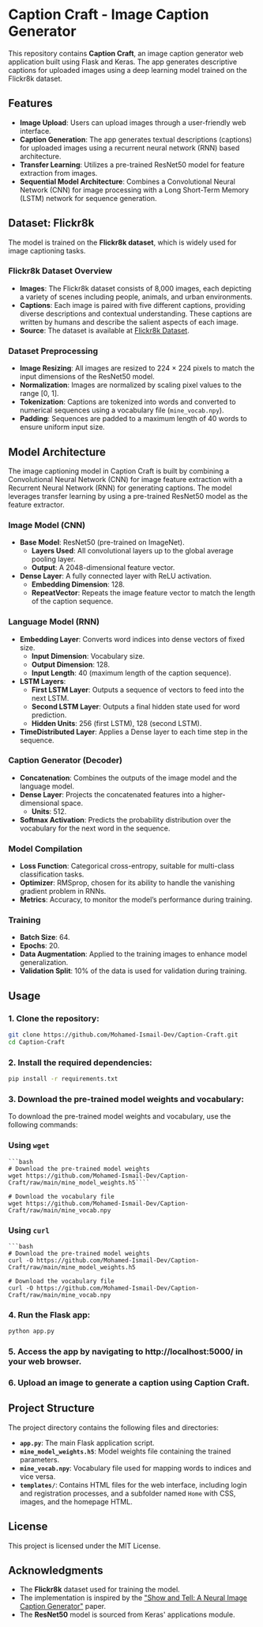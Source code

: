 # Caption Craft - Image Caption Generator

This repository contains **Caption Craft**, an image caption generator web application built using Flask and Keras. The app generates descriptive captions for uploaded images using a deep learning model trained on the Flickr8k dataset.

## Features

- **Image Upload**: Users can upload images through a user-friendly web interface.
- **Caption Generation**: The app generates textual descriptions (captions) for uploaded images using a recurrent neural network (RNN) based architecture.
- **Transfer Learning**: Utilizes a pre-trained ResNet50 model for feature extraction from images.
- **Sequential Model Architecture**: Combines a Convolutional Neural Network (CNN) for image processing with a Long Short-Term Memory (LSTM) network for sequence generation.

## Dataset: Flickr8k

The model is trained on the **Flickr8k dataset**, which is widely used for image captioning tasks.

### Flickr8k Dataset Overview

- **Images**: The Flickr8k dataset consists of 8,000 images, each depicting a variety of scenes including people, animals, and urban environments.
- **Captions**: Each image is paired with five different captions, providing diverse descriptions and contextual understanding. These captions are written by humans and describe the salient aspects of each image.
- **Source**: The dataset is available at [Flickr8k Dataset](https://www.kaggle.com/datasets/adityajn105/flickr8k).

### Dataset Preprocessing

- **Image Resizing**: All images are resized to 224 × 224 pixels to match the input dimensions of the ResNet50 model.
- **Normalization**: Images are normalized by scaling pixel values to the range [0, 1].
- **Tokenization**: Captions are tokenized into words and converted to numerical sequences using a vocabulary file (`mine_vocab.npy`).
- **Padding**: Sequences are padded to a maximum length of 40 words to ensure uniform input size.

## Model Architecture

The image captioning model in Caption Craft is built by combining a Convolutional Neural Network (CNN) for image feature extraction with a Recurrent Neural Network (RNN) for generating captions. The model leverages transfer learning by using a pre-trained ResNet50 model as the feature extractor.

### Image Model (CNN)

- **Base Model**: ResNet50 (pre-trained on ImageNet).
  - **Layers Used**: All convolutional layers up to the global average pooling layer.
  - **Output**: A 2048-dimensional feature vector.
- **Dense Layer**: A fully connected layer with ReLU activation.
  - **Embedding Dimension**: 128.
  - **RepeatVector**: Repeats the image feature vector to match the length of the caption sequence.

### Language Model (RNN)

- **Embedding Layer**: Converts word indices into dense vectors of fixed size.
  - **Input Dimension**: Vocabulary size.
  - **Output Dimension**: 128.
  - **Input Length**: 40 (maximum length of the caption sequence).
- **LSTM Layers**:
  - **First LSTM Layer**: Outputs a sequence of vectors to feed into the next LSTM.
  - **Second LSTM Layer**: Outputs a final hidden state used for word prediction.
  - **Hidden Units**: 256 (first LSTM), 128 (second LSTM).
- **TimeDistributed Layer**: Applies a Dense layer to each time step in the sequence.

### Caption Generator (Decoder)

- **Concatenation**: Combines the outputs of the image model and the language model.
- **Dense Layer**: Projects the concatenated features into a higher-dimensional space.
  - **Units**: 512.
- **Softmax Activation**: Predicts the probability distribution over the vocabulary for the next word in the sequence.

### Model Compilation

- **Loss Function**: Categorical cross-entropy, suitable for multi-class classification tasks.
- **Optimizer**: RMSprop, chosen for its ability to handle the vanishing gradient problem in RNNs.
- **Metrics**: Accuracy, to monitor the model’s performance during training.

### Training

- **Batch Size**: 64.
- **Epochs**: 20.
- **Data Augmentation**: Applied to the training images to enhance model generalization.
- **Validation Split**: 10% of the data is used for validation during training.

## Usage

### 1. Clone the repository:

   ```bash
   git clone https://github.com/Mohamed-Ismail-Dev/Caption-Craft.git
   cd Caption-Craft
   ```
### 2. Install the required dependencies:

   ```bash
   pip install -r requirements.txt
   ```

### 3. Download the pre-trained model weights and vocabulary:

   To download the pre-trained model weights and vocabulary, use the following commands:

   ### Using `wget`
    
    ```bash
    # Download the pre-trained model weights
    wget https://github.com/Mohamed-Ismail-Dev/Caption-Craft/raw/main/mine_model_weights.h5````
    
    # Download the vocabulary file
    wget https://github.com/Mohamed-Ismail-Dev/Caption-Craft/raw/main/mine_vocab.npy

   ### Using `curl`
    
    ```bash
    # Download the pre-trained model weights
    curl -O https://github.com/Mohamed-Ismail-Dev/Caption-Craft/raw/main/mine_model_weights.h5
    
    # Download the vocabulary file
    curl -O https://github.com/Mohamed-Ismail-Dev/Caption-Craft/raw/main/mine_vocab.npy

### 4. Run the Flask app:

   ```bash
   python app.py
   ```

### 5. Access the app by navigating to http://localhost:5000/ in your web browser.
   
### 6. Upload an image to generate a caption using Caption Craft.

## Project Structure

The project directory contains the following files and directories:

- **`app.py`**: The main Flask application script.
- **`mine_model_weights.h5`**: Model weights file containing the trained parameters.
- **`mine_vocab.npy`**: Vocabulary file used for mapping words to indices and vice versa.
- **`templates/`**: Contains HTML files for the web interface, including login and registration processes, and a subfolder named `Home` with CSS, images, and the homepage HTML.


## License

This project is licensed under the MIT License.

## Acknowledgments

- The **Flickr8k** dataset used for training the model.
- The implementation is inspired by the ["Show and Tell: A Neural Image Caption Generator"](https://arxiv.org/abs/1411.4555) paper.
- The **ResNet50** model is sourced from Keras' applications module.


